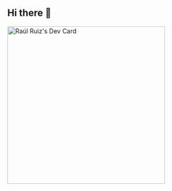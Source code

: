 ## Hi there 👋
<a href="https://app.daily.dev/raulruiz"><img src="https://api.daily.dev/devcards/v2/UvsgSZBtNSNIEr4L2CkPv.png?type=default&r=fr1" width="356" alt="Raúl Ruiz's Dev Card"/></a>
<!--**adhesiboss/adhesiboss** is a ✨ _special_ ✨ repository because its `README.md` (this file) appears on your GitHub profile.

Here are some ideas to get you started:

- 🔭 I’m currently working on ...
- 🌱 I’m currently learning ...
- 👯 I’m looking to collaborate on ...
- 🤔 I’m looking for help with ...
- 💬 Ask me about ...
- 📫 How to reach me: ...
- 😄 Pronouns: ...
- ⚡ Fun fact: ...
-->
